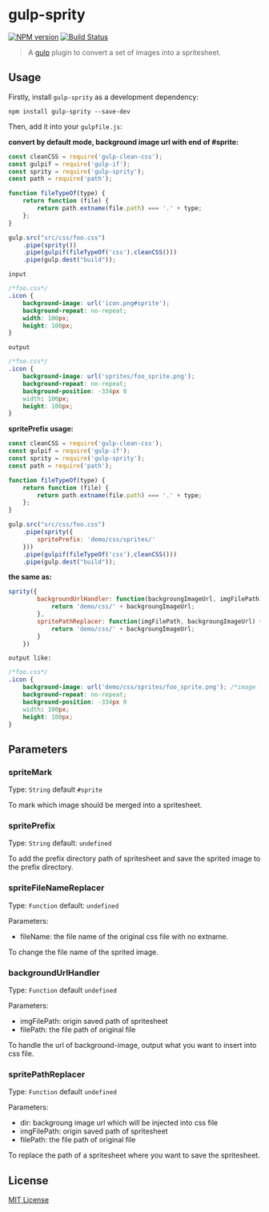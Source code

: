 # gulp-sprity

[![NPM version](https://img.shields.io/npm/v/gulp-sprity.svg?style=flat)](https://www.npmjs.com/package/gulp-sprity)
[![Build Status](https://secure.travis-ci.org/Dijason/gulp-sprity.svg?branch=master)](http://travis-ci.org/Dijason/gulp-sprity)

> A [gulp](https://github.com/gulpjs/gulp) plugin to convert a set of images into a spritesheet.

## Usage

Firstly, install `gulp-sprity` as a development dependency:

```shell
npm install gulp-sprity --save-dev
```

Then, add it into your `gulpfile.js`:

**convert by default mode, background image url with end of #sprite:**

```javascript
const cleanCSS = require('gulp-clean-css');
const gulpif = require('gulp-if');
const sprity = require('gulp-sprity');
const path = require('path');

function fileTypeOf(type) {
    return function (file) {
        return path.extname(file.path) === '.' + type;
    };
}

gulp.src("src/css/foo.css")
    .pipe(sprity())
    .pipe(gulpif(fileTypeOf('css'),cleanCSS()))
    .pipe(gulp.dest("build"));
```

`input`

```css
/*foo.css*/
.icon {
    background-image: url('icon.png#sprite');
    background-repeat: no-repeat;
    width: 100px;
    height: 100px;
}
```

`output`

```css
/*foo.css*/
.icon {
    background-image: url('sprites/foo_sprite.png');
    background-repeat: no-repeat;
    background-position: -334px 0
    width: 100px;
    height: 100px;
}
```

**spritePrefix usage:**

```javascript
const cleanCSS = require('gulp-clean-css');
const gulpif = require('gulp-if');
const sprity = require('gulp-sprity');
const path = require('path');

function fileTypeOf(type) {
    return function (file) {
        return path.extname(file.path) === '.' + type;
    };
}

gulp.src("src/css/foo.css")
    .pipe(sprity({
        spritePrefix: 'demo/css/sprites/'
    }))
    .pipe(gulpif(fileTypeOf('css'),cleanCSS()))
    .pipe(gulp.dest("build"));
```

**the same as:**

```javascript
sprity({
        backgroundUrlHandler: function(backgroungImageUrl, imgFilePath) {
            return 'demo/css/' + backgroungImageUrl;
        },
        spritePathReplacer: function(imgFilePath, backgroungImageUrl) {
            return 'demo/css/' + backgroungImageUrl;
        }
    })
```

`output like:`

```css
/*foo.css*/
.icon {
    background-image: url('demo/css/sprites/foo_sprite.png'); /*image file will be saved at build/demo/css/sprites/foo_sprite.png*/
    background-repeat: no-repeat;
    background-position: -334px 0
    width: 100px;
    height: 100px;
}
```


## Parameters

### spriteMark
Type: `String`
default `#sprite`

To mark which image should be merged into a spritesheet.


### spritePrefix
Type: `String`
default: `undefined`

To add the prefix directory path of spritesheet and save the sprited image to the prefix directory.


### spriteFileNameReplacer
Type: `Function`
default: `undefined`

Parameters:
* fileName: the file name of the original css file with no extname.

To change the file name of the sprited image.

### backgroundUrlHandler
Type: `Function`
default `undefined`

Parameters:
* imgFilePath: origin saved path of spritesheet
* filePath: the file path of original file

To handle the url of background-image, output what you want to insert into css file.


### spritePathReplacer
Type: `Function`
default `undefined`

Parameters:
* dir: backgroung image url which will be injected into css file
* imgFilePath: origin saved path of spritesheet
* filePath: the file path of original file


To replace the path of a spritesheet where you want to save the spritesheet.


## License

[MIT License](http://en.wikipedia.org/wiki/MIT_License)